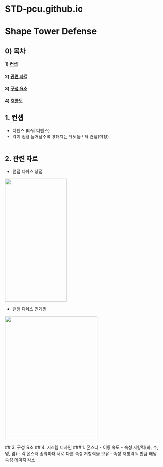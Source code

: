 # STD-pcu.github.io
# Shape Tower Defense

## 0) 목차
#### 1) [컨셉](#컨셉)
#### 2) [관련 자료](#관련_자료)
#### 3) [구성 요소](#구성_요소)
#### 4) [흐름도](#흐름도)

## 1. 컨셉
- 디펜스 (타워 디펜스)
- 각이 점점 늘어날수록 강해지는 유닛들 / 적 컨셉(미정)
<br><br>
## 2. 관련 자료
- 랜덤 다이스 상점
<image controls width="200" height="400" img src="./이미지/store_scene.jpg">

- 랜덤 다이스 인게임
<image controls width="300" height="400" img src="./이미지/battle_scene.png">
<br><br>
## 3. 구성 요소
## 4. 시스템 디자인
### 1. 몬스터
- 이동 속도
- 속성 저항력(화, 수, 명, 암)
- 각 몬스터 종류마다 서로 다른 속성 저항력을 보유
- 속성 저항력% 만큼 해당 속성 데미지 감소
